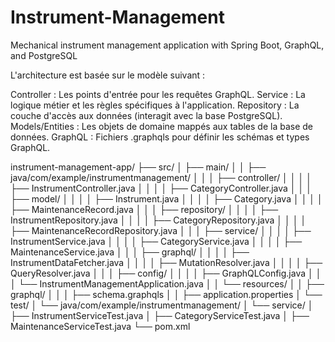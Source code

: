 # Instrument-Management
Mechanical instrument management application with Spring Boot, GraphQL, and PostgreSQL

L'architecture est basée sur le modèle suivant :

Controller : Les points d'entrée pour les requêtes GraphQL.
Service : La logique métier et les règles spécifiques à l'application.
Repository : La couche d'accès aux données (interagit avec la base PostgreSQL).
Models/Entities : Les objets de domaine mappés aux tables de la base de données.
GraphQL : Fichiers .graphqls pour définir les schémas et types GraphQL.

instrument-management-app/
├── src/
│   ├── main/
│   │   ├── java/com/example/instrumentmanagement/
│   │   │   ├── controller/
│   │   │   │   ├── InstrumentController.java
│   │   │   │   ├── CategoryController.java
│   │   │   ├── model/
│   │   │   │   ├── Instrument.java
│   │   │   │   ├── Category.java
│   │   │   │   ├── MaintenanceRecord.java
│   │   │   ├── repository/
│   │   │   │   ├── InstrumentRepository.java
│   │   │   │   ├── CategoryRepository.java
│   │   │   │   ├── MaintenanceRecordRepository.java
│   │   │   ├── service/
│   │   │   │   ├── InstrumentService.java
│   │   │   │   ├── CategoryService.java
│   │   │   │   ├── MaintenanceService.java
│   │   │   ├── graphql/
│   │   │   │   ├── InstrumentDataFetcher.java
│   │   │   │   ├── MutationResolver.java
│   │   │   │   ├── QueryResolver.java
│   │   │   ├── config/
│   │   │   │   ├── GraphQLConfig.java
│   │   │   └── InstrumentManagementApplication.java
│   │   └── resources/
│   │       ├── graphql/
│   │       │   ├── schema.graphqls
│   │       ├── application.properties
│   └── test/
│       └── java/com/example/instrumentmanagement/
│           └── service/
│               ├── InstrumentServiceTest.java
│               ├── CategoryServiceTest.java
│               ├── MaintenanceServiceTest.java
└── pom.xml

